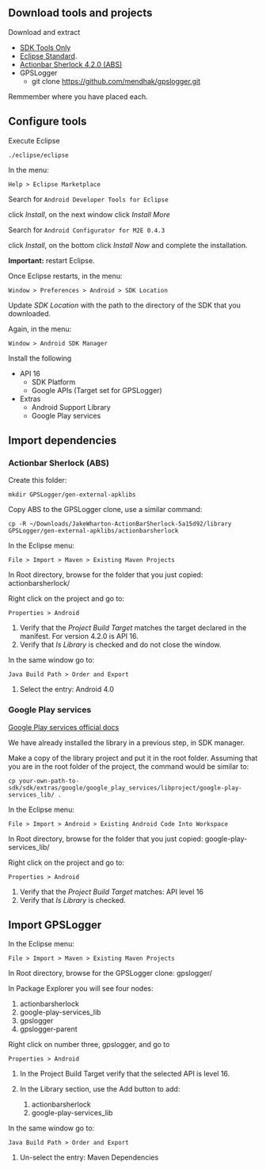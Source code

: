 
## Download tools and projects

Download and extract

 * [SDK Tools Only](https://developer.android.com/sdk/index.html)
 * [Eclipse Standard](http://www.eclipse.org/downloads/).
 * [Actionbar Sherlock 4.2.0 (ABS)](http://actionbarsherlock.com/download.html)
 * GPSLogger
    * git clone https://github.com/mendhak/gpslogger.git

Remmember where you have placed each.

## Configure tools

Execute Eclipse

    ./eclipse/eclipse

In the menu:

    Help > Eclipse Marketplace

Search for ```Android Developer Tools for Eclipse```

click *Install*, on the next window click *Install More*

Search for ```Android Configurator for M2E 0.4.3```

click *Install*, on the bottom click *Install Now* and complete the installation.

**Important:** restart Eclipse.

Once Eclipse restarts, in the menu:

    Window > Preferences > Android > SDK Location

Update *SDK Location* with the path to the directory of the SDK that you downloaded.

Again, in the menu:

    Window > Android SDK Manager

Install the following
 * API 16
    * SDK Platform
    * Google APIs (Target set for GPSLogger)
 * Extras
    * Android Support Library 
    * Google Play services

## Import dependencies

### Actionbar Sherlock (ABS)

Create this folder:

    mkdir GPSLogger/gen-external-apklibs

Copy ABS to the GPSLogger clone, use a similar command:

    cp -R ~/Downloads/JakeWharton-ActionBarSherlock-5a15d92/library GPSLogger/gen-external-apklibs/actionbarsherlock

In the Eclipse menu:

    File > Import > Maven > Existing Maven Projects
In Root directory, browse for the folder that you just copied: actionbarsherlock/

Right click on the project and go to: 

    Properties > Android
 1. Verify that the *Project Build Target* matches the target declared in the manifest. For version 4.2.0 is API 16.
 2. Verify that *Is Library* is checked and do not close the window.

In the same window go to:

    Java Build Path > Order and Export 
 1. Select the entry: Android 4.0

### Google Play services

[Google Play services official docs](http://developer.android.com/google/play-services/setup.html)

We have already installed the library in a previous step, in SDK manager.

Make a copy of the library project and put it in the root folder. Assuming that you are in the root folder of the project, the command would be similar to:

    cp your-own-path-to-sdk/sdk/extras/google/google_play_services/libproject/google-play-services_lib/ .

In the Eclipse menu:

    File > Import > Android > Existing Android Code Into Workspace
In Root directory, browse for the folder that you just copied: google-play-services_lib/

Right click on the project and go to: 

    Properties > Android
 1. Verify that the *Project Build Target* matches: API level 16
 2. Verify that *Is Library* is checked.

## Import GPSLogger

In the Eclipse menu:

    File > Import > Maven > Existing Maven Projects
In Root directory, browse for the GPSLogger clone: gpslogger/

In Package Explorer you will see four nodes:
 1. actionbarsherlock
 2. google-play-services_lib
 3. gpslogger
 4. gpslogger-parent

Right click on number three, gpslogger, and go to

    Properties > Android

 1. In the Project Build Target verify that the selected API is level 16.

 2. In the Library section, use the Add button to add:
     1. actionbarsherlock
     2. google-play-services_lib

In the same window go to:

    Java Build Path > Order and Export 

 1. Un-select the entry: Maven Dependencies

